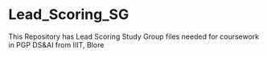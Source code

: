 # Lead_Scoring_SG
This Repository has Lead Scoring Study Group files needed for coursework in PGP DS&amp;AI from IIIT, Blore
